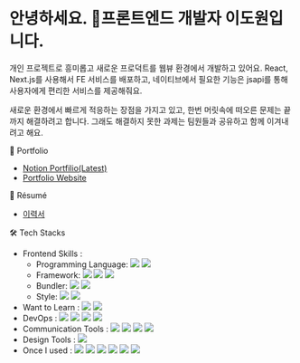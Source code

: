 
# 안녕하세요. 👋프론트엔드 개발자 이도원입니다.

개인 프로젝트로 흥미롭고 새로운 프로덕트를 웹뷰 환경에서 개발하고 있어요.
React, Next.js를 사용해서 FE 서비스를 배포하고, 네이티브에서 필요한 기능은 jsapi를 통해 사용자에게 편리한 서비스를 제공해줘요.

새로운 환경에서 빠르게 적응하는 장점을 가지고 있고, 한번 머릿속에 떠오른 문제는 끝까지 해결하려고 합니다.
그래도 해결하지 못한 과제는 팀원들과 공유하고 함께 이겨내려고 해요.

🎨 Portfolio 
<ul>
  <li><a href="#">Notion Portfilio(Latest)</a></li>
  <li><a href="http://doneandonly.github.io/myportfolio">Portfolio Website</a></li> 
</ul> 

📖 Résumé
<ul>
  <li><a href="#">이력서</a></li> 
</ul> 

🛠 Tech Stacks
<ul> 
  <li>Frontend Skills :
      <ul>
        <li>Programming Language: 
        <img src="https://camo.githubusercontent.com/d209ef4e15e2e594853ab8425b9a884338d3f1b8d25efbaedcdd616a2bc918b8/68747470733a2f2f696d672e736869656c64732e696f2f62616467652f4a6176615363726970742d4637444631453f7374796c653d666c61742d737175617265266c6f676f3d4a617661536372697074266c6f676f436f6c6f723d7768697465">
  <img src="https://camo.githubusercontent.com/6158bb7672032a99b9d562571a6b0e78c64b6df1ac711d6f04ff3a484464d6b5/68747470733a2f2f696d672e736869656c64732e696f2f62616467652f547970655363726970742d3331373843363f7374796c653d666c61742d737175617265266c6f676f3d54797065536372697074266c6f676f436f6c6f723d7768697465">
        </li>
        <li>Framework: 
        <img src="https://camo.githubusercontent.com/f5aaeddebfb89b74e44e33753e684f64b764729d8455bbae398911442f946ab9/68747470733a2f2f696d672e736869656c64732e696f2f62616467652f52656163742d3631444146423f7374796c653d666c61742d737175617265266c6f676f3d5265616374266c6f676f436f6c6f723d7768697465">
          <img src="https://camo.githubusercontent.com/76282aa933ed6a56796667316a479d0aff5c73020be3f913339a8020617e0d8c/68747470733a2f2f696d672e736869656c64732e696f2f62616467652f4e6578742e6a732d3030303030303f7374796c653d666c61742d737175617265266c6f676f3d4e6578742e6a73266c6f676f436f6c6f723d7768697465">
          <img src="https://camo.githubusercontent.com/55a09250f5fad15391e2a841236fa4386d7319cc855963330181a1c0157a87bb/68747470733a2f2f696d672e736869656c64732e696f2f62616467652f5675652e6a732d3446433038443f7374796c653d666c61742d737175617265266c6f676f3d5675652e6a73266c6f676f436f6c6f723d7768697465">
        </li>
        <li>Bundler: 
        <img src="https://camo.githubusercontent.com/92215269bf9300fe6fe4d49e21628f623b5c2d940d5c44cf6f682799a8d9d4de/68747470733a2f2f696d672e736869656c64732e696f2f62616467652f5765627061636b2d3844443646393f7374796c653d666c61742d737175617265266c6f676f3d5765627061636b266c6f676f436f6c6f723d7768697465">
          <img src="https://camo.githubusercontent.com/4e44a2184373069d3c3a0edad91efe6739af13d140fb8fbafc142a84c8859c1b/68747470733a2f2f696d672e736869656c64732e696f2f62616467652f566974652d3634364346463f7374796c653d666c61742d737175617265266c6f676f3d56697465266c6f676f436f6c6f723d7768697465">
        </li>
        <li>Style:
        <img src="https://camo.githubusercontent.com/18c8bec42317b6f104e69fc59c2d9262b40b24c65954995d50af3904232c36a1/68747470733a2f2f696d672e736869656c64732e696f2f62616467652f536173732d4343363639393f7374796c653d666c61742d737175617265266c6f676f3d53617373266c6f676f436f6c6f723d7768697465">
          <img src="https://camo.githubusercontent.com/a06f1b14efa8da4bd6b2e3bb51af6809b9963e53ef6c3c9be311df4bf4e078e3/68747470733a2f2f696d672e736869656c64732e696f2f62616467652f7374796c65645f636f6d706f6e656e74732d4442373039333f7374796c653d666c61742d737175617265266c6f676f3d7374796c65642d636f6d706f6e656e7473266c6f676f436f6c6f723d7768697465">
        </li> 
      </ul>
  </li>
  <li>Want to Learn : 
  <img src="https://camo.githubusercontent.com/5951bfc7a82c8192ba69c719bd2fc21b82b9e42990c9328b073aafd5c6a5109b/68747470733a2f2f696d672e736869656c64732e696f2f62616467652f53746f7279626f6f6b2d4646343738353f7374796c653d666c61742d737175617265266c6f676f3d53746f7279626f6f6b266c6f676f436f6c6f723d7768697465">
     <img src="https://camo.githubusercontent.com/8a3b5efebb75174d3282a3dab996c1fcbb023dee4602f827c2b61a2019b6c559/68747470733a2f2f696d672e736869656c64732e696f2f62616467652f4a6573742d4332313332353f7374796c653d666c61742d737175617265266c6f676f3d4a657374266c6f676f436f6c6f723d7768697465">
  </li>
  <li>DevOps : 
  <img src="https://camo.githubusercontent.com/97ba780e117cda0da20a0639080db6cf3b7819abceac6fcd0c15a5d3c6f7fe07/68747470733a2f2f696d672e736869656c64732e696f2f62616467652f4e6176657220436c6f756420506c6174666f726d2d3033433735413f7374796c653d666c61742d737175617265266c6f676f3d4e61766572266c6f676f436f6c6f723d7768697465">
    <img src="https://camo.githubusercontent.com/8e65e09836b5c6494759d0b139ff148aa1042f24b874243381d0f56f1f32639a/68747470733a2f2f696d672e736869656c64732e696f2f62616467652f416d617a6f6e204157532d3233324633453f7374796c653d666c61742d737175617265266c6f676f3d416d617a6f6e20415753266c6f676f436f6c6f723d7768697465">
    <img src="https://camo.githubusercontent.com/b5c3534c3ca004651459059dd43e9d9f56f8ab337a8f8bfa728a26396df98305/68747470733a2f2f696d672e736869656c64732e696f2f62616467652f4e47494e582d3030393633393f7374796c653d666c61742d737175617265266c6f676f3d4e47494e58266c6f676f436f6c6f723d7768697465">
    <img src="https://camo.githubusercontent.com/fc06093655328937d8525473e5a80594036fedf25495390fff1e08fe41fb541c/68747470733a2f2f696d672e736869656c64732e696f2f62616467652f5562756e74752d4539353432303f7374796c653d666c61742d737175617265266c6f676f3d5562756e7475266c6f676f436f6c6f723d7768697465">
  </li>
  <li>Communication Tools :
  <img src="https://camo.githubusercontent.com/6920c3eb43222a421cfd525c3c67dbb19bbc1886c043c2b12505c2c08fa89b40/68747470733a2f2f696d672e736869656c64732e696f2f62616467652f536c61636b2d3441313534423f7374796c653d666c61742d737175617265266c6f676f3d536c61636b266c6f676f436f6c6f723d7768697465">
  <img src="https://camo.githubusercontent.com/19bb08b2b1938f4665271361d3f5782b8f380e32363ed79aa28d3047ff8ee7a3/68747470733a2f2f696d672e736869656c64732e696f2f62616467652f4d6963726f736f66745f5465616d732d3632363441373f7374796c653d666c61742d737175617265266c6f676f3d4d6963726f736f6674205465616d73266c6f676f436f6c6f723d7768697465">
  <img src="https://camo.githubusercontent.com/02a87d6bee9b719564f95be77db99d1647a41b4a9d800d025662bc5806aa5c1c/68747470733a2f2f696d672e736869656c64732e696f2f62616467652f4a6972612d3030353243433f7374796c653d666c61742d737175617265266c6f676f3d4a697261266c6f676f436f6c6f723d7768697465">
  <img src="https://camo.githubusercontent.com/f675152ea55bb48e73bac76d4178e99ceb98767616c317208ed85a2bd7b608da/68747470733a2f2f696d672e736869656c64732e696f2f62616467652f4e6f74696f6e2d3030303030303f7374796c653d666c61742d737175617265266c6f676f3d4e6f74696f6e266c6f676f436f6c6f723d7768697465">
  </li>
  <li>Design Tools : 
  <img src="https://camo.githubusercontent.com/4ca478473b7cb153dea74f4287edbfc63973317752c85ab0f08b2baedcbc821f/68747470733a2f2f696d672e736869656c64732e696f2f62616467652f4669676d612d4632344531453f7374796c653d666c61742d737175617265266c6f676f3d4669676d61266c6f676f436f6c6f723d7768697465">
  </li>
  <li>Once I used : 
  <img src="https://camo.githubusercontent.com/cd89bda42a76afc8c3f9229f3bc40dde1da883fc8eccb025682c99e9bf60360c/68747470733a2f2f696d672e736869656c64732e696f2f62616467652f4a6176612d3030373339363f7374796c653d666c61742d737175617265266c6f676f3d4a617661266c6f676f436f6c6f723d7768697465">
  <img src="https://camo.githubusercontent.com/56290d7eb149acd99d843348e14ab97c5d8b29c6ff49c0057068bb99df658229/68747470733a2f2f696d672e736869656c64732e696f2f62616467652f507974686f6e2d3337373641423f7374796c653d666c61742d737175617265266c6f676f3d507974686f6e266c6f676f436f6c6f723d7768697465">
  <img src="https://camo.githubusercontent.com/92d96ea7b596a53fb71d819e57cce8d9f5ba5f690125f6961a2a626281aac6b3/68747470733a2f2f696d672e736869656c64732e696f2f62616467652f432d4138423943433f7374796c653d666c61742d737175617265266c6f676f3d43266c6f676f436f6c6f723d7768697465">
  <img src="https://camo.githubusercontent.com/87b0ea9705fffa70edadee58685977877e9b62cbaba9f4ddc6e41f643459f718/68747470733a2f2f696d672e736869656c64732e696f2f62616467652f556e6974792d3030303030303f7374796c653d666c61742d737175617265266c6f676f3d556e697479266c6f676f436f6c6f723d7768697465">
  <img src="https://camo.githubusercontent.com/a4bec6acac0346481d8de167d0cbecba0d9a8e1b0a9f823a084770edced1796d/68747470733a2f2f696d672e736869656c64732e696f2f62616467652f4d7953514c2d3434373941313f7374796c653d666c61742d737175617265266c6f676f3d4d7953514c266c6f676f436f6c6f723d7768697465">
  <img src="https://camo.githubusercontent.com/0a955b51e047c2ca1c11db41f2038c5bacda1086760b627625b3ac830eb59076/68747470733a2f2f696d672e736869656c64732e696f2f62616467652f446a616e676f2d3039324532303f7374796c653d666c61742d737175617265266c6f676f3d446a616e676f266c6f676f436f6c6f723d7768697465">
  </li>  
</ul>
  
 

<!--


 <ul class="tree">
  <li>
    <span class="caret">🤷‍♂️ BaekJoon Stats:</span>
    <ul class="nested">
      <li>Child 1</li>
      <li>Child 2</li>
      <li>Child 3</li>
    </ul>
  </li>
</ul>
<ul class="tree">
  <li>
    <span class="caret">🔥 Github Streaks:</span>
    <ul class="nested">
      <li>Child 1</li>
      <li>Child 2</li>
      <li>Child 3</li>
    </ul>
  </li>
</ul>


## 소개 
- 주요 스킬셋: JavaScript, React, CSS, HTML

## 프로젝트
- [프로젝트 1](링크)
- [프로젝트 2](링크)

## 연락처
- 이메일: earththerapie@gmail.com


**doneandonly/doneandonly** is a ✨ _special_ ✨ repository because its `README.md` (this file) appears on your GitHub profile.

Here are some ideas to get you started:

- 🔭 I’m currently working on ...
- 🌱 I’m currently learning ...
- 👯 I’m looking to collaborate on ...
- 🤔 I’m looking for help with ...
- 💬 Ask me about ...
- 📫 How to reach me: ...
- 😄 Pronouns: ...
- ⚡ Fun fact: ...
-->


